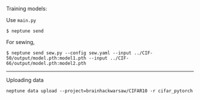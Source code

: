 
Training models:

Use `main.py`

```
$ neptune send
```

For sewing,

```
$ neptune send sew.py --config sew.yaml --input ../CIF-50/output/model.pth:model1.pth --input ../CIF-66/output/model.pth:model2.pth
```

---

Uploading data

`neptune data upload --project=brainhackwarsaw/CIFAR10 -r cifar_pytorch`
